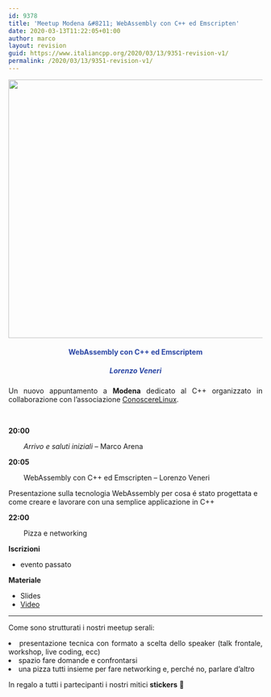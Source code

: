 ```yaml
---
id: 9378
title: 'Meetup Modena &#8211; WebAssembly con C++ ed Emscripten'
date: 2020-03-13T11:22:05+01:00
author: marco
layout: revision
guid: https://www.italiancpp.org/2020/03/13/9351-revision-v1/
permalink: /2020/03/13/9351-revision-v1/
---
```

<center>
  <img loading="lazy" class="aligncenter wp-image-9355 size-full" src="https://www.italiancpp.org/wp-content/uploads/2020/02/banner_meetupMo0320-1.png" alt="" width="1024" height="512" srcset="http://192.168.64.2/wordpress/wp-content/uploads/2020/02/banner_meetupMo0320-1.png 1024w, http://192.168.64.2/wordpress/wp-content/uploads/2020/02/banner_meetupMo0320-1-300x150.png 300w, http://192.168.64.2/wordpress/wp-content/uploads/2020/02/banner_meetupMo0320-1-768x384.png 768w, http://192.168.64.2/wordpress/wp-content/uploads/2020/02/banner_meetupMo0320-1-600x300.png 600w" sizes="(max-width: 1024px) 100vw, 1024px" />
</center>

<h4 style="text-align: center;">
  <span style="color: #2945a4;">WebAssembly con C++ ed Emscriptem</span>
</h4>

<h5 style="text-align: center;">
  <span style="color: #2945a4;"><em>Lorenzo Veneri</em></span>
</h5>

<p style="text-align: justify;">
  Un nuovo appuntamento a <strong>Modena</strong> dedicato al C++ organizzato in collaborazione con l&#8217;associazione <a href="http://conoscerelinux.org">ConoscereLinux</a>.
</p>

<p style="text-align: justify;">
  <span style="color: #ffffff;"> </span>
</p>

<p style="text-align: justify;">
  <strong>20:00</strong>
</p>

<p style="text-align: justify; padding-left: 30px;">
  <em>Arrivo e saluti iniziali</em> &#8211; Marco Arena
</p>

<p style="text-align: justify;">
  <strong>20:05</strong>
</p>

<p style="text-align: justify; padding-left: 30px;">
  WebAssembly con C++ ed Emscripten &#8211; Lorenzo Veneri
</p>

Presentazione sulla tecnologia WebAssembly per cosa é stato progettata e come creare e lavorare con una semplice applicazione in C++

**22:00**

<p style="padding-left: 30px;">
  Pizza e networking
</p>

**Iscrizioni**

  * evento passato

**Materiale**

  * Slides
  * [Video](https://www.youtube.com/watch?v=oN9qOut88rc)

* * *

<p style="text-align: justify;">
  Come sono strutturati i nostri meetup serali:
</p>

<li style="text-align: justify;">
  presentazione tecnica con formato a scelta dello speaker (talk frontale, workshop, live coding, ecc)
</li>
<li style="text-align: justify;">
  spazio fare domande e confrontarsi
</li>
<li style="text-align: justify;">
  una pizza tutti insieme per fare networking e, perché no, parlare d&#8217;altro
</li>

In regalo a tutti i partecipanti i nostri mitici **stickers** 🙂